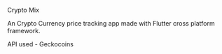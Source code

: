 Crypto Mix

An Crypto Currency price tracking app made with Flutter cross platform framework.


API used - Geckocoins


